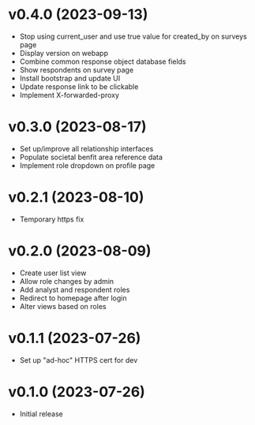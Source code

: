 # v0.4.0 (2023-09-13)
* Stop using current_user and use true value for created_by on surveys page 
* Display version on webapp
* Combine common response object database fields 
* Show respondents on survey page 
* Install bootstrap and update UI
* Update response link to be clickable 
* Implement X-forwarded-proxy 


# v0.3.0 (2023-08-17)

* Set up/improve all relationship interfaces
* Populate societal benfit area reference data
* Implement role dropdown on profile page

# v0.2.1 (2023-08-10)

* Temporary https fix

# v0.2.0 (2023-08-09)

* Create user list view
* Allow role changes by admin
* Add analyst and respondent roles 
* Redirect to homepage after login
* Alter views based on roles

# v0.1.1 (2023-07-26)

* Set up "ad-hoc" HTTPS cert for dev


# v0.1.0 (2023-07-26)

* Initial release
